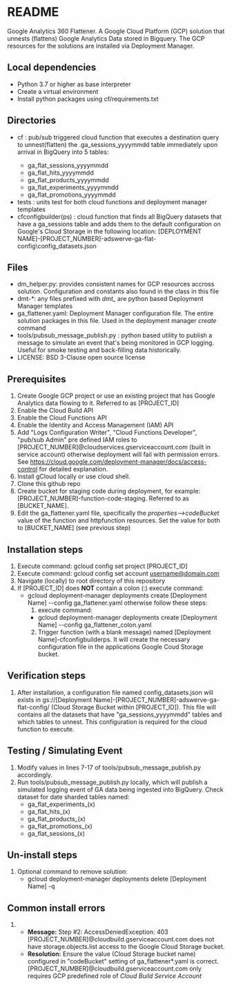 # README #
Google Analytics 360 Flattener.  A Google Cloud Platform (GCP) solution that unnests (flattens) Google Analytics Data stored in Bigquery.  The GCP resources for the solutions are installed via Deployment Manager.

## Local dependencies ##
* Python 3.7 or higher as base interpreter
* Create a virtual environment
* Install python packages using cf/requirements.txt

## Directories ##
* cf : pub/sub triggered cloud function that executes a destination
  query to unnest(flatten) the <GA View ID>.ga_sessions_yyyymmdd table
  immediately upon arrival in BigQuery into 5 tables:
  * ga_flat_sessions_yyyymmdd
  * ga_flat_hits_yyyymmdd
  * ga_flat_products_yyyymmdd
  * ga_flat_experiments_yyyymmdd
  * ga_flat_promotions_yyyymmdd
* tests : units test for both cloud functions and deployment manager
  templates
* cfconfigbuilder(ps) : cloud function that finds all
  BigQuery datasets that have a ga_sessions table and adds them to the
  default configuration on Google's Cloud Storage in the following
  location:
  [DEPLOYMENT NAME]-[PROJECT_NUMBER]-adswerve-ga-flat-config\config_datasets.json

## Files ##
* dm_helper.py: provides consistent names for GCP resources accross
  solution. Configuration and constants also found in the class in this
  file
* dmt-*: any files prefixed with *dmt_* are python based Deployment
  Manager templates
* ga_flattener.yaml: Deployment Manager configuration file. The entire
  solution packages in this file. Used in the deployment manager *create* command
* tools/pubsub_message_publish.py : python based utility to publish a
  message to simulate an event that's being monitored in GCP logging.
  Useful for smoke testing and back-filling data historically.
* LICENSE: BSD 3-Clause open source license

## Prerequisites ##
1. Create Google GCP project or use an existing project that has Google
   Analytics data flowing to it. Referred to as [PROJECT_ID]
2. Enable the Cloud Build API
3. Enable the Cloud Functions API
4. Enable the Identity and Access Management (IAM) API
5. Add "Logs Configuration Writer", "Cloud Functions Developer", "pub/sub Admin" pre
   defined IAM roles to
   [PROJECT_NUMBER]@cloudservices.gserviceaccount.com (built in service
   account) otherwise deployment will fail with permission errors. See
   <https://cloud.google.com/deployment-manager/docs/access-control> for
   detailed explanation.
6. Install gCloud locally or use cloud shell.
7. Clone this github repo
8. Create bucket for staging code during deployment, for example:
   [PROJECT_NUMBER]-function-code-staging.  Referred to as [BUCKET_NAME].
9. Edit the ga_flattener.yaml file, specifically the
   _properties-->codeBucket_ value of the function and httpfunction
   resources. Set the value for both to [BUCKET_NAME] (see previous step)

## Installation steps ##
1. Execute command: gcloud config set project [PROJECT_ID]
2. Execute command: gcloud config set account <username@domain.com>
3. Navigate (locally) to root directory of this repository
4. If [PROJECT_ID] does **NOT** contain a colon (:) execute command: 
   * gcloud deployment-manager deployments create [Deployment Name] --config ga_flattener.yaml
   otherwise follow these steps:
     1. execute command: 
      * gcloud deployment-manager deployments create [Deployment Name] --config ga_flattener_colon.yaml
     2. Trigger function (with a blank message) named [Deployment Name]-cfconfigbuilderps.  It will create the necessary configuration file in the applications Google Coud Storage bucket.

## Verification steps ##
1. After installation, a configuration file named config_datasets.json will exists in gs://[Deployment Name]-[PROJECT_NUMBER]-adswerve-ga-flat-config/ (Cloud Storage Bucket within [PROJECT_ID]).  This file will contains all the datasets that have "ga_sessions_yyyymmdd" tables and which tables to unnest.  This configuration is required for the cloud function to execute.

## Testing / Simulating Event ##
1. Modify values in lines 7-17 of
   tools/pubsub_message_publish.py accordingly.
2. Run tools/pubsub_message_publish.py locally, which will publish a
   simulated logging event of GA data being ingested into BigQuery.  Check dataset for date sharded tables named:
    * ga_flat_experiments_(x)
    * ga_flat_hits_(x)
    * ga_flat_products_(x)
    * ga_flat_promotions_(x)
    * ga_flat_sessions_(x)
   
## Un-install steps ##
1. Optional command to remove solution: 
   * gcloud deployment-manager deployments delete [Deployment Name] -q

## Common install errors ##
1. * **Message:** Step #2: AccessDeniedException: 403 [PROJECT_NUMBER]@cloudbuild.gserviceaccount.com does not have storage.objects.list access to the Google Cloud Storage bucket.
   * **Resolution:** Ensure the value (Cloud Storage bucket name) configured in "codeBucket" setting of ga_flattener*.yaml is correct. [PROJECT_NUMBER]@cloudbuild.gserviceaccount.com only requires GCP predefined role of _Cloud Build Service Account_